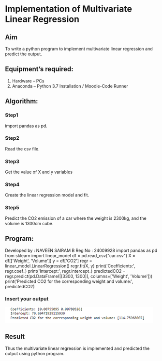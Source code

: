 # Implementation of Multivariate Linear Regression
## Aim
To write a python program to implement multivariate linear regression and predict the output.
## Equipment’s required:
1.	Hardware – PCs
2.	Anaconda – Python 3.7 Installation / Moodle-Code Runner
## Algorithm:
### Step1
import pandas as pd.

### Step2
Read the csv file.

### Step3
Get the value of X and y variables

### Step4
Create the linear regression model and fit.
### Step5
Predict the CO2 emission of a car where the weight is 2300kg, and the volume is 1300cm cube.

## Program:
Developed by : NAVEEN SAIRAM B
Reg No : 24009928
    import pandas as pd
    from sklearn import linear_model
    df = pd.read_csv("car.csv")
    X = df[['Weight', 'Volume']]
    y = df['CO2']
    regr = linear_model.LinearRegression()
    regr.fit(X, y)
    print('Coefficients:', regr.coef_)
    print('Intercept:', regr.intercept_)
    predictedCO2 = regr.predict(pd.DataFrame([[3300, 1300]], columns=['Weight', 'Volume']))
    print('Predicted CO2 for the corresponding weight and volume:', predictedCO2)
### Insert your output
![alt text](<Screenshot 2024-12-28 232200.png>)
## Result
Thus the multivariate linear regression is implemented and predicted the output using python program.
